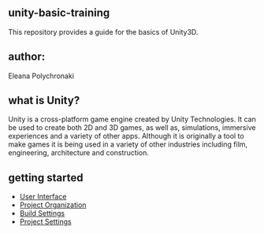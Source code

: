 ## unity-basic-training
This repository provides a guide for the basics of Unity3D.

## author:
Eleana Polychronaki

## what is Unity?
Unity is a cross-platform game engine created by Unity Technologies. It can be used to create both 2D and 3D games, as well as, simulations, immersive experiences and a variety of other apps. Although it is originally a tool to make games it is being used in a variety of other industries including film, engineering, architecture and construction.

## getting started
* [User Interface](https://docs.unity3d.com/Manual/UsingTheEditor.html)
* [Project Organization](https://docs.unity3d.com/Manual/ProjectView.html)
* [Build Settings](https://docs.unity3d.com/Manual/BuildSettings.html)
* [Project Settings](https://docs.unity3d.com/Manual/comp-ManagerGroup.html)

